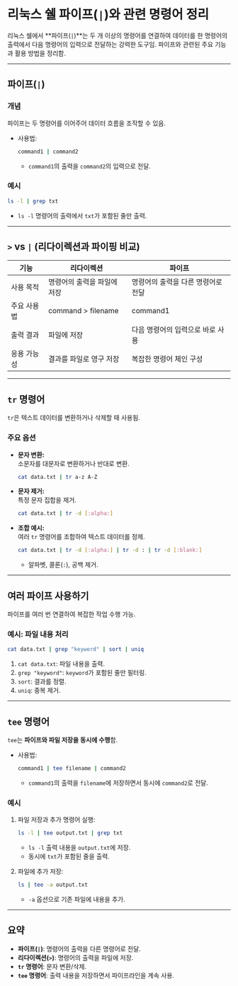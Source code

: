 # 리눅스 쉘 파이프(`|`)와 관련 명령어 정리

리눅스 쉘에서 **파이프(`|`)**는 두 개 이상의 명령어를 연결하여 데이터를 한 명령어의 출력에서 다음 명령어의 입력으로 전달하는 강력한 도구임. 파이프와 관련된 주요 기능과 활용 방법을 정리함.

---

## 파이프(`|`)
### 개념
파이프는 두 명령어를 이어주어 데이터 흐름을 조작할 수 있음.

- 사용법:
  ```bash
  command1 | command2
  ```
  - `command1`의 출력을 `command2`의 입력으로 전달.

### 예시
```bash
ls -l | grep txt
```
- `ls -l` 명령어의 출력에서 `txt`가 포함된 줄만 출력.

---

## `>` vs `|` (리다이렉션과 파이핑 비교)


기능           | 리다이렉션           | 파이프
---------------|-------------------------------|----------------------------------
사용 목적      | 명령어의 출력을 파일에 저장     | 명령어의 출력을 다른 명령어로 전달
주요 사용법    | command > filename            | command1 | command2             
출력 결과      | 파일에 저장                   | 다음 명령어의 입력으로 바로 사용  
응용 가능성    | 결과를 파일로 영구 저장         | 복잡한 명령어 체인 구성           




---

## `tr` 명령어
`tr`은 텍스트 데이터를 변환하거나 삭제할 때 사용됨.

### 주요 옵션
- **문자 변환:**  
  소문자를 대문자로 변환하거나 반대로 변환.  
  ```bash
  cat data.txt | tr a-z A-Z
  ```

- **문자 제거:**  
  특정 문자 집합을 제거.  
  ```bash
  cat data.txt | tr -d [:alpha:]
  ```

- **조합 예시:**  
  여러 `tr` 명령어를 조합하여 텍스트 데이터를 정제.  
  ```bash
  cat data.txt | tr -d [:alpha:] | tr -d : | tr -d [:blank:]
  ```
  - 알파벳, 콜론(`:`), 공백 제거.

---

## 여러 파이프 사용하기
파이프를 여러 번 연결하여 복잡한 작업 수행 가능.

### 예시: 파일 내용 처리
```bash
cat data.txt | grep "keyword" | sort | uniq
```
1. `cat data.txt`: 파일 내용을 출력.
2. `grep "keyword"`: `keyword`가 포함된 줄만 필터링.
3. `sort`: 결과를 정렬.
4. `uniq`: 중복 제거.

---

## `tee` 명령어
`tee`는 **파이프와 파일 저장을 동시에 수행**함.

- 사용법:
  ```bash
  command1 | tee filename | command2
  ```
  - `command1`의 출력을 `filename`에 저장하면서 동시에 `command2`로 전달.

### 예시
1. 파일 저장과 추가 명령어 실행:
   ```bash
   ls -l | tee output.txt | grep txt
   ```
   - `ls -l` 출력 내용을 `output.txt`에 저장.
   - 동시에 `txt`가 포함된 줄을 출력.

2. 파일에 추가 저장:
   ```bash
   ls | tee -a output.txt
   ```
   - `-a` 옵션으로 기존 파일에 내용을 추가.

---

## 요약
- **파이프(`|`)**: 명령어의 출력을 다른 명령어로 전달.
- **리다이렉션(`>`)**: 명령어의 출력을 파일에 저장.
- **`tr` 명령어**: 문자 변환/삭제.
- **`tee` 명령어**: 출력 내용을 저장하면서 파이프라인을 계속 사용.
